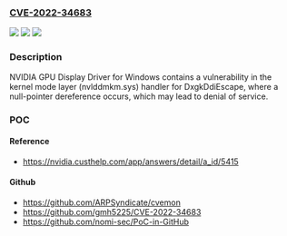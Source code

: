 ### [CVE-2022-34683](https://cve.mitre.org/cgi-bin/cvename.cgi?name=CVE-2022-34683)
![](https://img.shields.io/static/v1?label=Product&message=vGPU%20software%20(guest%20driver)%20-%20Windows%2C%20NVIDIA%20Cloud%20Gaming%20(guest%20driver)&color=blue)
![](https://img.shields.io/static/v1?label=Version&message=All%20versions%20prior%20to%20and%20including%2014.2%2C%2013.4%2C%20and%2011.9%2C%20and%20all%20versions%20prior%20to%20the%20November%202022%20release%20&color=brightgreen)
![](https://img.shields.io/static/v1?label=Vulnerability&message=CWE-476&color=brightgreen)

### Description

NVIDIA GPU Display Driver for Windows contains a vulnerability in the kernel mode layer (nvlddmkm.sys) handler for DxgkDdiEscape, where a null-pointer dereference occurs, which may lead to denial of service.

### POC

#### Reference
- https://nvidia.custhelp.com/app/answers/detail/a_id/5415

#### Github
- https://github.com/ARPSyndicate/cvemon
- https://github.com/gmh5225/CVE-2022-34683
- https://github.com/nomi-sec/PoC-in-GitHub


